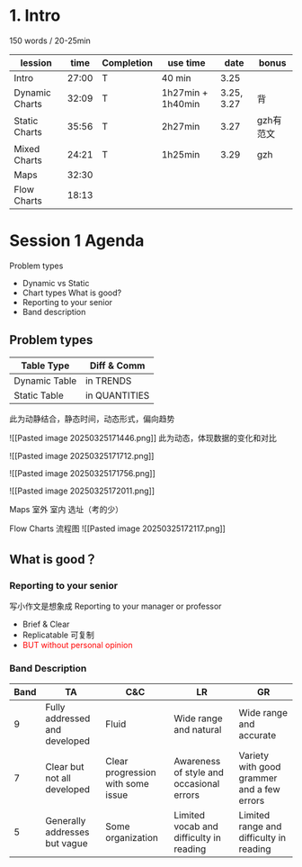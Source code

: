 # 1. Intro
150 words / 20-25min

| lession        | time  | Completion | use time          | date       | bonus  |
| -------------- | ----- | ---------- | ----------------- | ---------- | ------ |
| Intro          | 27:00 | T          | 40 min            | 3.25       |        |
| Dynamic Charts | 32:09 | T          | 1h27min + 1h40min | 3.25, 3.27 | 背      |
| Static Charts  | 35:56 | T          | 2h27min           | 3.27       | gzh有范文 |
| Mixed Charts   | 24:21 | T          | 1h25min           | 3.29       | gzh    |
| Maps           | 32:30 |            |                   |            |        |
| Flow Charts    | 18:13 |            |                   |            |        |

# Session 1 Agenda 
Problem types
- Dynamic vs Static
- Chart types
What is good?
- Reporting to your senior
- Band description

## Problem types

| Table Type    | Diff & Comm   |
| ------------- | ------------- |
| Dynamic Table | in TRENDS     |
| Static Table  | in QUANTITIES |


此为动静结合，静态时间，动态形式，偏向趋势

![[Pasted image 20250325171446.png]]
此为动态，体现数据的变化和对比

![[Pasted image 20250325171712.png]]


![[Pasted image 20250325171756.png]]

![[Pasted image 20250325172011.png]]

Maps
室外 室内 选址（考的少）


Flow Charts 流程图
![[Pasted image 20250325172117.png]]

## What is good？
### Reporting to your senior
写小作文是想象成
Reporting to your manager or professor
- Brief & Clear
- Replicatable 可复制
- <font color="#ff0000">BUT without personal opinion</font>


### Band Description

| Band | TA                            | C&C                               | LR                                       | GR                                         |
| ---- | ----------------------------- | --------------------------------- | ---------------------------------------- | ------------------------------------------ |
| 9    | Fully addressed and developed | Fluid                             | Wide range and natural                   | Wide range and accurate                    |
| 7    | Clear but not all developed   | Clear progression with some issue | Awareness of style and occasional errors | Variety with good grammer and a few errors |
| 5    | Generally addresses but vague | Some organization                 | Limited vocab and difficulty in reading  | Limited range and difficulty in reading    |

